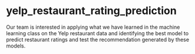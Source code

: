 # yelp_restaurant_rating_prediction
Our team is interested in applying what we have learned in the machine learning class on the Yelp restaurant data and identifying the best model to predict restaurant ratings and test the recommendation generated by these models. 
